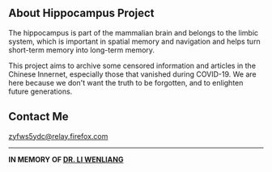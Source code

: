 ## About Hippocampus Project

The hippocampus is part of the mammalian brain and belongs to the limbic system, which is important in spatial memory and navigation and helps turn short-term memory into long-term memory.

This project aims to archive some censored information and articles in the Chinese Innernet, especially those that vanished during COVID-19. We are here because we don't want the truth to be forgotten, and to enlighten future generations.


## Contact Me
zyfws5ydc@relay.firefox.com

------

<p style='font-weight:bold'>IN MEMORY OF <a href='https://en.wikipedia.org/wiki/Li_Wenliang'>DR. LI WENLIANG</a></p>


